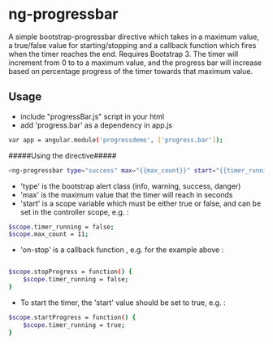 ng-progressbar
=========

A simple bootstrap-progressbar directive which takes in a maximum value, a true/false value for starting/stopping and a callback function which fires when the timer reaches the end. Requires Bootstrap 3.
The timer will increment from 0 to to a maximum value, and the progress bar will increase based on percentage progress of the timer towards that maximum value.


Usage
--------------

- include "progressBar.js" script in your html
- add 'progress.bar' as a dependency in app.js

```sh
var app = angular.module('progressdemo', ['progress.bar']);
```

#####Using the directive#####
```sh
<ng-progressbar type="success" max="{{max_count}}" start="{{timer_running}}" on-stop="stopProgress()"></ng-progressbar> 
```
- 'type' is the bootstrap alert class (info, warning, success, danger)
- 'max' is the maximum value that the timer will reach in seconds
- 'start' is a scope variable which must be either true or false, and can be set in the controller scope, e.g. :

```sh
$scope.timer_running = false;
$scope.max_count = 11;
```
- 'on-stop' is a callback function , e.g. for the example above : 

```sh

$scope.stopProgress = function() {
    $scope.timer_running = false;
}
```

- To start the timer, the 'start' value should be set to true, e.g. : 

```sh
$scope.startProgress = function() {
    $scope.timer_running = true;
}
```
